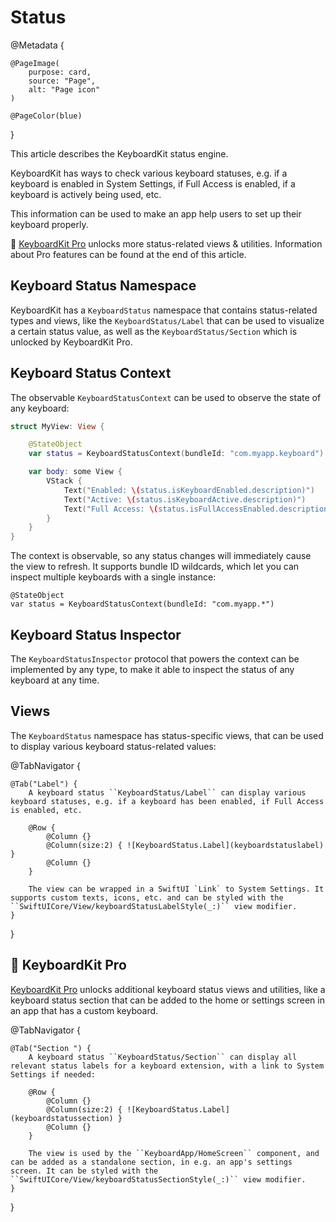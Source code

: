 # Status

@Metadata {

    @PageImage(
        purpose: card,
        source: "Page",
        alt: "Page icon"
    )

    @PageColor(blue)
}

This article describes the KeyboardKit status engine.

KeyboardKit has ways to check various keyboard statuses, e.g. if a keyboard is enabled in System Settings, if Full Access is enabled, if a keyboard is actively being used, etc.

This information can be used to make an app help users to set up their keyboard properly. 

👑 [KeyboardKit Pro][Pro] unlocks more status-related views & utilities. Information about Pro features can be found at the end of this article.

[Pro]: https://github.com/KeyboardKit/KeyboardKitPro



## Keyboard Status Namespace

KeyboardKit has a ``KeyboardStatus`` namespace that contains status-related types and views, like the ``KeyboardStatus/Label`` that can be used to visualize a certain status value, as well as the ``KeyboardStatus/Section`` which is unlocked by KeyboardKit Pro.



## Keyboard Status Context

The observable ``KeyboardStatusContext`` can be used to observe the state of any keyboard:

```swift
struct MyView: View {

    @StateObject
    var status = KeyboardStatusContext(bundleId: "com.myapp.keyboard")

    var body: some View {
        VStack {
            Text("Enabled: \(status.isKeyboardEnabled.description)")
            Text("Active: \(status.isKeyboardActive.description)")
            Text("Full Access: \(status.isFullAccessEnabled.description)")
        }
    }
} 
```

The context is observable, so any status changes will immediately cause the view to refresh. It supports bundle ID wildcards, which let you can inspect multiple keyboards with a single instance:

```
@StateObject
var status = KeyboardStatusContext(bundleId: "com.myapp.*")
```


## Keyboard Status Inspector

The ``KeyboardStatusInspector`` protocol that powers the context can be implemented by any type, to make it able to inspect the status of any keyboard at any time.


## Views

The ``KeyboardStatus`` namespace has status-specific views, that can be used to display various keyboard status-related values:

@TabNavigator {
    
    @Tab("Label") {
        A keyboard status ``KeyboardStatus/Label`` can display various keyboard statuses, e.g. if a keyboard has been enabled, if Full Access is enabled, etc.
        
        @Row {
            @Column {}
            @Column(size:2) { ![KeyboardStatus.Label](keyboardstatuslabel) }
            @Column {}
        }
        
        The view can be wrapped in a SwiftUI `Link` to System Settings. It supports custom texts, icons, etc. and can be styled with the ``SwiftUICore/View/keyboardStatusLabelStyle(_:)`` view modifier.
    }
}


## 👑 KeyboardKit Pro

[KeyboardKit Pro][Pro] unlocks additional keyboard status views and utilities, like a keyboard status section that can be added to the home or settings screen in an app that has a custom keyboard.

[Pro]: https://github.com/KeyboardKit/KeyboardKitPro

@TabNavigator {
    
    @Tab("Section ") {
        A keyboard status ``KeyboardStatus/Section`` can display all relevant status labels for a keyboard extension, with a link to System Settings if needed:
        
        @Row {
            @Column {}
            @Column(size:2) { ![KeyboardStatus.Label](keyboardstatussection) }
            @Column {}
        }
        
        The view is used by the ``KeyboardApp/HomeScreen`` component, and can be added as a standalone section, in e.g. an app's settings screen. It can be styled with the ``SwiftUICore/View/keyboardStatusSectionStyle(_:)`` view modifier.
    }
}
